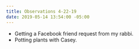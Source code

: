 ```yaml
---
title: Observations 4-22-19
date: 2019-05-14 13:54:00 -05:00
---
```


- Getting a Facebook friend request from my rabbi.
- Potting plants with Casey.
